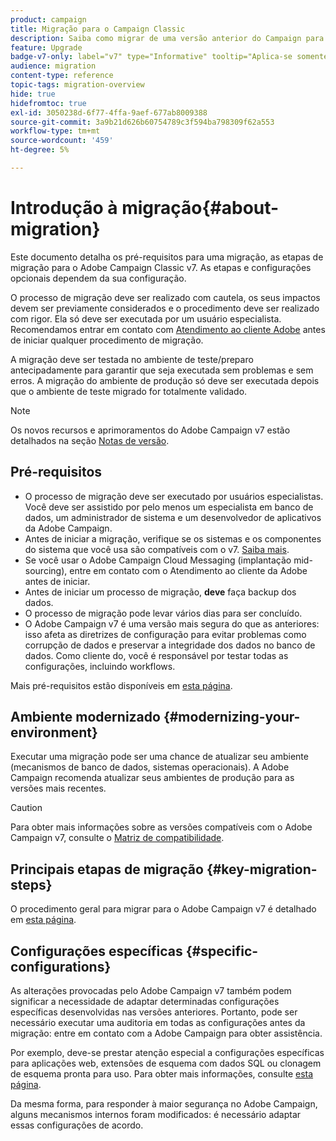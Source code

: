 ```yaml
---
product: campaign
title: Migração para o Campaign Classic
description: Saiba como migrar de uma versão anterior do Campaign para o Campaign Classic
feature: Upgrade
badge-v7-only: label="v7" type="Informative" tooltip="Aplica-se somente ao Campaign Classic v7"
audience: migration
content-type: reference
topic-tags: migration-overview
hide: true
hidefromtoc: true
exl-id: 3050238d-6f77-4ffa-9aef-677ab8009388
source-git-commit: 3a9b21d626b60754789c3f594ba798309f62a553
workflow-type: tm+mt
source-wordcount: '459'
ht-degree: 5%

---
```


# Introdução à migração{#about-migration}



Este documento detalha os pré-requisitos para uma migração, as etapas de migração para o Adobe Campaign Classic v7. As etapas e configurações opcionais dependem da sua configuração.

O processo de migração deve ser realizado com cautela, os seus impactos devem ser previamente considerados e o procedimento deve ser realizado com rigor. Ela só deve ser executada por um usuário especialista. Recomendamos entrar em contato com [Atendimento ao cliente Adobe](https://helpx.adobe.com/br/enterprise/admin-guide.html/enterprise/using/support-for-experience-cloud.ug.html) antes de iniciar qualquer procedimento de migração.

A migração deve ser testada no ambiente de teste/preparo antecipadamente para garantir que seja executada sem problemas e sem erros. A migração do ambiente de produção só deve ser executada depois que o ambiente de teste migrado for totalmente validado.

>[!NOTE]
>
>Os novos recursos e aprimoramentos do Adobe Campaign v7 estão detalhados na seção [Notas de versão](../../rn/using/latest-release.md).


## Pré-requisitos

* O processo de migração deve ser executado por usuários especialistas. Você deve ser assistido por pelo menos um especialista em banco de dados, um administrador de sistema e um desenvolvedor de aplicativos da Adobe Campaign.
* Antes de iniciar a migração, verifique se os sistemas e os componentes do sistema que você usa são compatíveis com o v7. [Saiba mais](../../rn/using/compatibility-matrix.md).
* Se você usar o Adobe Campaign Cloud Messaging (implantação mid-sourcing), entre em contato com o Atendimento ao cliente da Adobe antes de iniciar.
* Antes de iniciar um processo de migração, **deve** faça backup dos dados.
* O processo de migração pode levar vários dias para ser concluído.
* O Adobe Campaign v7 é uma versão mais segura do que as anteriores: isso afeta as diretrizes de configuração para evitar problemas como corrupção de dados e preservar a integridade dos dados no banco de dados. Como cliente do, você é responsável por testar todas as configurações, incluindo workflows.

Mais pré-requisitos estão disponíveis em [esta página](../../migration/using/before-starting-migration.md).


## Ambiente modernizado {#modernizing-your-environment}

Executar uma migração pode ser uma chance de atualizar seu ambiente (mecanismos de banco de dados, sistemas operacionais). A Adobe Campaign recomenda atualizar seus ambientes de produção para as versões mais recentes.

>[!CAUTION]
>
>Para obter mais informações sobre as versões compatíveis com o Adobe Campaign v7, consulte o [Matriz de compatibilidade](../../rn/using/compatibility-matrix.md).

## Principais etapas de migração {#key-migration-steps}

O procedimento geral para migrar para o Adobe Campaign v7 é detalhado em [esta página](../../migration/using/before-starting-migration.md).


## Configurações específicas {#specific-configurations}

As alterações provocadas pelo Adobe Campaign v7 também podem significar a necessidade de adaptar determinadas configurações específicas desenvolvidas nas versões anteriores. Portanto, pode ser necessário executar uma auditoria em todas as configurações antes da migração: entre em contato com a Adobe Campaign para obter assistência.

Por exemplo, deve-se prestar atenção especial a configurações específicas para aplicações web, extensões de esquema com dados SQL ou clonagem de esquema pronta para uso. Para obter mais informações, consulte [esta página](../../migration/using/configuring-your-platform.md).

Da mesma forma, para responder à maior segurança no Adobe Campaign, alguns mecanismos internos foram modificados: é necessário adaptar essas configurações de acordo.

